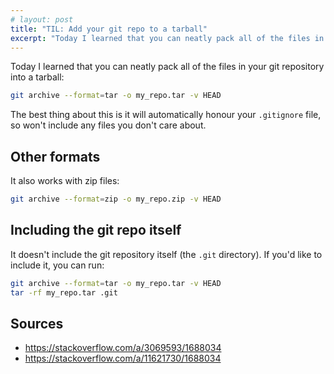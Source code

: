 ```yaml
---
# layout: post
title: "TIL: Add your git repo to a tarball"
excerpt: "Today I learned that you can neatly pack all of the files in your git repository into a tarball, automatically excluding files in your gitignore"
---
```


Today I learned that you can neatly pack all of the files in your git repository into a tarball:

```sh
git archive --format=tar -o my_repo.tar -v HEAD
```

The best thing about this is it will automatically honour your `.gitignore` file, so won't include any files you don't care about.

## Other formats

It also works with zip files:

```sh
git archive --format=zip -o my_repo.zip -v HEAD
```

## Including the git repo itself

It doesn't include the git repository itself (the `.git` directory). If you'd like to include it, you can run:

```sh
git archive --format=tar -o my_repo.tar -v HEAD
tar -rf my_repo.tar .git
```

## Sources

- https://stackoverflow.com/a/3069593/1688034
- https://stackoverflow.com/a/11621730/1688034
